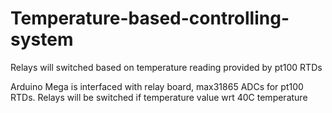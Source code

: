 # Temperature-based-controlling-system
Relays will switched based on temperature reading provided by pt100 RTDs

Arduino Mega is interfaced with relay board, max31865 ADCs for pt100 RTDs.
Relays will be switched if temperature value wrt 40C temperature

